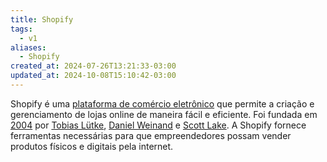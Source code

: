 ```yaml
---
title: Shopify
tags:
  - v1
aliases:
  - Shopify
created_at: 2024-07-26T13:21:33-03:00
updated_at: 2024-10-08T15:10:42-03:00
---
```


Shopify é uma [plataforma de comércio eletrônico](../../../../../atomos/2024/07/13/Plataforma_de_comercio_eletronico.md) que permite a criação e gerenciamento de lojas online de maneira fácil e eficiente. Foi fundada em [2004](datas/2004.md) por [Tobias Lütke](../../../../entrada/2024/07/13/Tobias_Lutke.md), [Daniel Weinand](../../../../entrada/2024/07/13/Daniel_Weinand.md) e [Scott Lake](../../../../entrada/2024/07/13/Scott_Lake.md). A Shopify fornece ferramentas necessárias para que empreendedores possam vender produtos físicos e digitais pela internet.